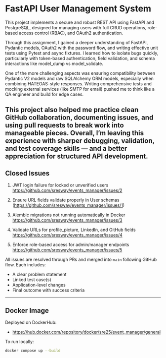 #  FastAPI User Management System

This project implements a secure and robust REST API using FastAPI and PostgreSQL, designed for managing users with full CRUD operations, role-based access control (RBAC), and OAuth2 authentication.

Through this assignment, I gained a deeper understanding of FastAPI, Pydantic models, OAuth2 with the password flow, and writing effective unit tests using Pytest and async fixtures. I learned how to isolate bugs quickly, particularly with token-based authentication, field validation, and schema interactions like model_dump vs model_validate.

One of the more challenging aspects was ensuring compatibility between Pydantic V2 models and raw SQLAlchemy ORM models, especially when combining HATEOAS-style responses. Writing comprehensive tests and mocking external services (like SMTP for email) pushed me to think like a QA engineer and build for edge cases.

This project also helped me practice clean GitHub collaboration, documenting issues, and using pull requests to break work into manageable pieces. Overall, I’m leaving this experience with sharper debugging, validation, and test coverage skills — and a better appreciation for structured API development.
---

## Closed Issues

1. JWT login failure for locked or unverified users 
https://github.com/sresway/events_manager/issues/2

2. Ensure URL fields validate properly in User schemas 
(https://github.com/sresway/events_manager/issues/1)

3. Alembic migrations not running automatically in Docker
https://github.com/sresway/events_manager/issues/3

4.  Validate URLs for profile_picture, LinkedIn, and GitHub fields 
https://github.com/sresway/events_manager/issues/4

5. Enforce role-based access for admin/manager endpoints 
https://github.com/sresway/events_manager/issues/5

All issues are resolved through PRs and merged into `main` following GitHub flow. Each includes:
- A clear problem statement
- Linked test case(s)
- Application-level changes
- Final outcome with success criteria

---

## Docker Image

Deployed on DockerHub:  
  - https://hub.docker.com/repository/docker/sre25/event_manager/general


To run locally:

```bash
docker compose up --build

